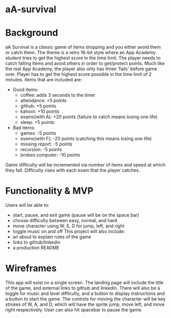 # aA-survival

# Background
aA Survival is a classic game of items dropping and you either avoid them or catch them.
The theme is a retro 16-bit style where an App Academy student tries to get the highest score in the time limit.
The player needs to catch falling items and avoid others in order to get/protect points.
Much like the real App Academy, the player also only has three 'fails' before game over.
Player has to get the highest score possible in the time limit of 2 minutes.
Items that are included are:
  - Good items:
    - coffee: adds 3 seconds to the timer
    - attendance: +5 points
    - github: +5 points
    - kahoot: +10 points
    - exams(with A): +20 points (failure to catch means losing one life)
    - sleep: +5 points
  - Bad items:
    - games: -5 points
    - exams(with F): -20 points (catching this means losing one life)
    - missing report: -5 points
    - recursion: -5 points
    - broken computer: -10 points
    
Game difficulty will be incremented via number of items and speed at which they fall.
Difficulty rises with each exam that the player catches.

# Functionality & MVP
Users will be able to:
  - start, pause, and exit game (pause will be on the space bar)
  - choose difficulty between easy, normal, and hard
  - move character using W, S, D for jump, left, and right
  - toggle music on and off
This project will also include:
  - an about to explain rules of the game
  - links to github/linkedin
  - a production README

# Wireframes
This app will exist on a single screen. The landing page will include the title of the game, and external links to github and linkedin.
There will also be a toggle for music and level difficulty, and a button to display instructions and a button to start the game.
The controls for moving the character will be key strokes of W, A, and D, which will have the sprite jump, move left, and move right respectively.
User can also hit spacebar to pause the game. 
